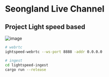 # Seongland Live Channel

## Project Light speed based

![image](https://user-images.githubusercontent.com/27716524/115002334-96cf5d80-9edf-11eb-9077-03b106e2ec06.png)


```bash
# webrtc
ightspeed-webrtc --ws-port 8888 -addr 0.0.0.0

# ingest
cd lightspeed-ingest
cargo run --release
```
